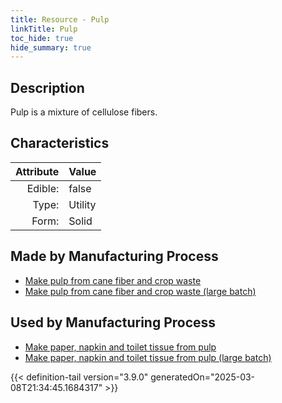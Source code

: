```yaml
---
title: Resource - Pulp
linkTitle: Pulp
toc_hide: true
hide_summary: true
---
```

<!-- This is generated by the MarsSim HelpGenertor, do not edit. -->

## Description
Pulp is a mixture of cellulose fibers.

## Characteristics

| Attribute      | Value |
|--------:|:------|
|Edible:|false|
|Type:|Utility|
|Form:|Solid|
 
## Made by Manufacturing Process

- [Make pulp from cane fiber and crop waste](/docs/definitions/process/make-pulp-from-cane-fiber-and-crop-waste)
- [Make pulp from cane fiber and crop waste (large batch)](/docs/definitions/process/make-pulp-from-cane-fiber-and-crop-waste--large-batch-)

## Used by Manufacturing Process

- [Make paper, napkin and toilet tissue from pulp](/docs/definitions/process/make-paper--napkin-and-toilet-tissue-from-pulp)
- [Make paper, napkin and toilet tissue from pulp (large batch)](/docs/definitions/process/make-paper--napkin-and-toilet-tissue-from-pulp--large-batch-)


    


{{< definition-tail version="3.9.0" generatedOn="2025-03-08T21:34:45.1684317" >}}


